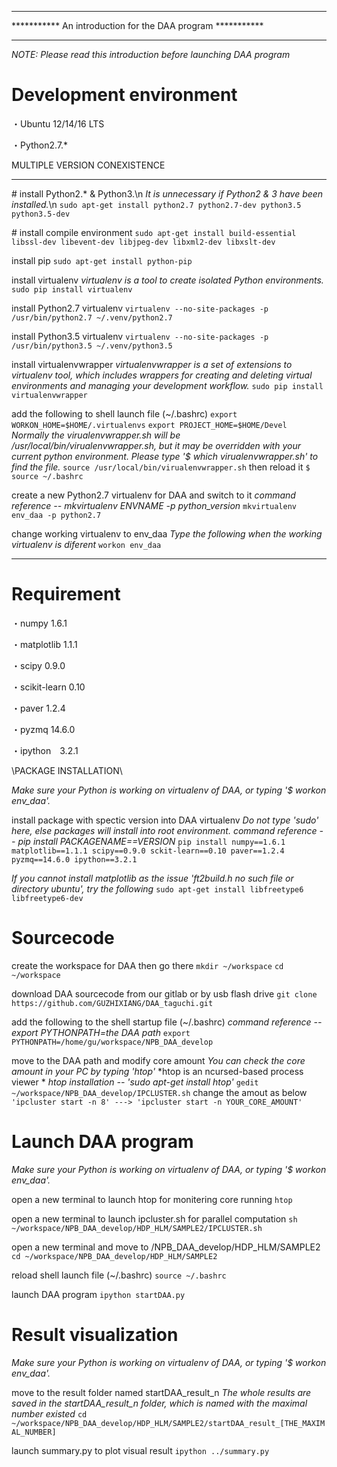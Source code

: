 ***********************************************************
*********** An introduction for the DAA program ***********
***********************************************************
*NOTE: Please read this introduction before launching DAA program*



# Development environment

・Ubuntu 12/14/16 LTS

・Python2.7.*


MULTIPLE VERSION CONEXISTENCE
***********************************************************

\# install Python2.* & Python3.\n
*It is unnecessary if Python2 & 3 have been installed.*\n
`sudo apt-get install python2.7 python2.7-dev python3.5 python3.5-dev`

\# install compile environment
`sudo apt-get install build-essential libssl-dev libevent-dev libjpeg-dev libxml2-dev libxslt-dev`

install pip
`sudo apt-get install python-pip`

install virtualenv
*virtualenv is a tool to create isolated Python environments.*
`sudo pip install virtualenv`


install Python2.7 virtualenv
`virtualenv --no-site-packages -p /usr/bin/python2.7 ~/.venv/python2.7`

install Python3.5 virtualenv
`virtualenv --no-site-packages -p /usr/bin/python3.5 ~/.venv/python3.5`

install virtualenvwrapper
*virtualenvwrapper is a set of extensions to virtualenv tool, which
includes wrappers for creating and deleting virtual environments
and managing your development workflow.*
`sudo pip install virtualenvwrapper`

add the following to shell launch file (~/.bashrc)
`export WORKON_HOME=$HOME/.virtualenvs`
`export PROJECT_HOME=$HOME/Devel`
*Normally the virualenvwrapper.sh will be /usr/local/bin/virualenvwrapper.sh,
but it may be overridden with your current python environment.
Please type '$ which virualenvwrapper.sh' to find the file.*
`source /usr/local/bin/virualenvwrapper.sh`
then reload it
`$ source ~/.bashrc`

create a new Python2.7 virtualenv for DAA and switch to it
*command reference -- mkvirtualenv ENVNAME -p python_version*
`mkvirtualenv env_daa -p python2.7`

change working virtualenv to env_daa
*Type the following when the working virtualenv is diferent*
`workon env_daa`
***********************************************************



# Requirement

・numpy 1.6.1

・matplotlib 1.1.1

・scipy 0.9.0

・scikit-learn 0.10

・paver 1.2.4

・pyzmq 14.6.0

・ipython　3.2.1


\\PACKAGE INSTALLATION\\

*Make sure your Python is working on virtualenv of DAA, or typing '$ workon env_daa'.*

install package with spectic version into DAA virtualenv
*Do not type 'sudo' here, else packages will install into root environment.*
*command reference -- pip install PACKAGENAME==VERSION*
`pip install numpy==1.6.1 matplotlib==1.1.1 scipy==0.9.0 sckit-learn==0.10 paver==1.2.4 pyzmq==14.6.0 ipython==3.2.1`

*If you cannot install matplotlib as the issue 'ft2build.h no such file or directory ubuntu', try the following*
`sudo apt-get install libfreetype6 libfreetype6-dev`



# Sourcecode

create the workspace for DAA then go there
`mkdir ~/workspace`
`cd ~/workspace`

download DAA sourcecode from our gitlab or by usb flash drive
`git clone https://github.com/GUZHIXIANG/DAA_taguchi.git`

add the following to the shell startup file (~/.bashrc)
*command reference -- export PYTHONPATH=the DAA path*
`export PYTHONPATH=/home/gu/workspace/NPB_DAA_develop`


move to the DAA path and modify core amount
*You can check the core amount in your PC by typing 'htop'*
*htop is an ncursed-based process viewer *
*htop installation -- 'sudo apt-get install htop'*
`gedit ~/workspace/NPB_DAA_develop/IPCLUSTER.sh`
change the amout as below
`'ipcluster start -n 8' ---> 'ipcluster start -n YOUR_CORE_AMOUNT'`



# Launch DAA program
*Make sure your Python is working on virtualenv of DAA, or typing '$ workon env_daa'.*

open a new terminal to launch htop for monitering core running
`htop`

open a new terminal to launch ipcluster.sh for parallel computation
`sh ~/workspace/NPB_DAA_develop/HDP_HLM/SAMPLE2/IPCLUSTER.sh`

open a new terminal and move to /NPB_DAA_develop/HDP_HLM/SAMPLE2
`cd ~/workspace/NPB_DAA_develop/HDP_HLM/SAMPLE2`

reload shell launch file (~/.bashrc)
`source ~/.bashrc`

launch DAA program
`ipython startDAA.py`



# Result visualization
*Make sure your Python is working on virtualenv of DAA, or typing '$ workon env_daa'.*

move to the result folder named startDAA_result_n
*The whole results are saved in the startDAA_result_n folder, which is named with the maximal number existed*
`cd ~/workspace/NPB_DAA_develop/HDP_HLM/SAMPLE2/startDAA_result_[THE_MAXIMAL_NUMBER]`

launch summary.py to plot visual result
`ipython ../summary.py`



